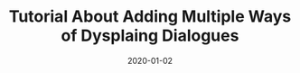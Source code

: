 ---
title: "Tutorial About Adding Multiple Ways of Dysplaing Dialogues"
date: 2020-01-02
published: true
categories:
  - tutorials
redirect_to: "https://rakugoteam.github.io/RakugoDocs/tutorials/advanced/tut01.html"
---